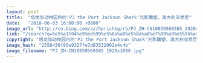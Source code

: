 ```yaml
---
layout: post
title:  "塔龙加动物园内的'PJ the Port Jackson Shark'光影雕塑，澳大利亚悉尼"
date:   "2018-06-03 16:00:00 +0800"
image_url: "http://cn.bing.com/az/hprichbg/rb/PJ_ZH-CN10859560585_1920x1080.jpg"
link: "/search?q=%e5%a1%94%e9%be%99%e5%8a%a0%e5%8a%a8%e7%89%a9%e5%9b%ad&form=hpcapt&mkt=zh-cn"
copyright: "塔龙加动物园内的'PJ the Port Jackson Shark'光影雕塑，澳大利亚悉尼 (© Wendell Teodoro/REX/Shutterstock)"
image_hash: "2558436f85e9327fe7d83532002e4c4b"
image_filename: "PJ_ZH-CN10859560585_1920x1080.jpg"
---
```

